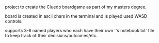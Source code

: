 project to create the Cluedo boardgame as part of my masters degree.

board is created in ascii chars in the terminal and is played used WASD controls. 

supports 3-6 named players who each have their own '<name>'s notebook.txt' file to keep track of their decisions/outcomes/etc.
  
